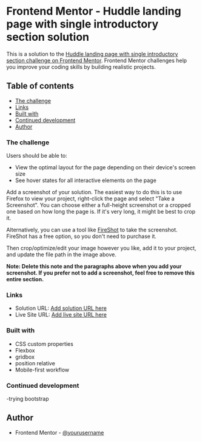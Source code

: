 # Frontend Mentor - Huddle landing page with single introductory section solution

This is a solution to the [Huddle landing page with single introductory section challenge on Frontend Mentor](https://www.frontendmentor.io/challenges/huddle-landing-page-with-a-single-introductory-section-B_2Wvxgi0). Frontend Mentor challenges help you improve your coding skills by building realistic projects. 

## Table of contents

  - [The challenge](#the-challenge)
  - [Links](#links)
  - [Built with](#built-with)
  - [Continued development](#continued-development)
- [Author](#author)


### The challenge

Users should be able to:

- View the optimal layout for the page depending on their device's screen size
- See hover states for all interactive elements on the page



Add a screenshot of your solution. The easiest way to do this is to use Firefox to view your project, right-click the page and select "Take a Screenshot". You can choose either a full-height screenshot or a cropped one based on how long the page is. If it's very long, it might be best to crop it.

Alternatively, you can use a tool like [FireShot](https://getfireshot.com/) to take the screenshot. FireShot has a free option, so you don't need to purchase it. 

Then crop/optimize/edit your image however you like, add it to your project, and update the file path in the image above.

**Note: Delete this note and the paragraphs above when you add your screenshot. If you prefer not to add a screenshot, feel free to remove this entire section.**

### Links

- Solution URL: [Add solution URL here](https://www.frontendmentor.io/solutions/position-absolute-H0MjVtDBe)
- Live Site URL: [Add live site URL here](https://azkanorouzi.github.io/huddle-landing-page/)



### Built with


- CSS custom properties
- Flexbox
- gridbox
- position relative
- Mobile-first workflow


### Continued development

-trying bootstrap


## Author

- Frontend Mentor - [@yourusername](https://www.frontendmentor.io/profile/Azkanorouzi)

